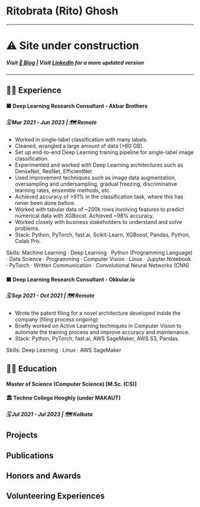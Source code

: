 # Ritobrata (Rito) Ghosh

___

# ⚠️ Site under construction

##### Visit [📄 Blog](https://ritog.github.io/blog) | Visit [LinkedIn](https://linkedin.com/in/ritobrata-ghosh) for a more updated version
___

## 👨‍💻 Experience

#### 🟦 Deep Learning Research Consultant - Akbar Brothers
##### 🗓️ Mar 2021 - Jun 2023 | 🗺️ Remote

* Worked in single-label classification with many labels.
* Cleaned, wrangled a large amount of data (>60 GB).
* Set up end-to-end Deep Learning training pipeline for single-label image classification.
* Experimented and worked with Deep Learning architectures such as DenseNet, ResNet, EfficientNet
* Used improvement techniques such as image data augmentation, oversampling and undersampling, gradual freezing, discriminative learning rates, ensemble methods, etc.
* Achieved accuracy of >91% in the classification task, where this has never been done before.
* Worked with tabular data of ~200k rows involving features to predict numerical data with XGBoost. Achieved ~98% accuracy.
* Worked closely with business stakeholders to understand and solve problems.
* Stack: Python, PyTorch, fast.ai, Scikit-Learn, XGBoost, Pandas, Python, Colab Pro.

Skills: Machine Learning · Deep Learning · Python (Programming Language) · Data Science · Programming · Computer Vision · Linux · Jupyter Notebook · PyTorch · Written Communication · Convolutional Neural Networks (CNN)

#### 🟦 Deep Learning Research Consultant - Okkular.io
##### 🗓️ Sep 2021 - Oct 2021 | 🗺️ Remote

* Wrote the patent filing for a novel architecture developed inside the company (filing process ongoing)
* Briefly worked on Active Learning techniques in Computer Vision to automate the training process and improve accuracy and maintenance.
* Stack: Python, PyTorch, fast.ai, AWS SageMaker, AWS S3, Pandas.

Skills: Deep Learning · Linux · AWS SageMaker

## 👨‍🏫 Education

#### Master of Science (Computer Science) [M.Sc. (CS)]
#### 🏛️ Techno College Hooghly (under MAKAUT)
##### 🗓️ Jul 2021 - Jul 2023 | 🗺️ Kolkata




## Projects

## Publications

## Honors and Awards

## Volunteering Experiences
